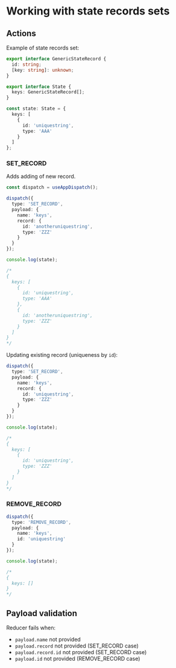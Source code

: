 # Working with state records sets

## Actions

Example of state records set:

```typescript
export interface GenericStateRecord {
  id: string;
  [key: string]: unknown;
}

export interface State {
  keys: GenericStateRecord[];
}

const state: State = {
  keys: [
    {
      id: 'uniquestring',
      type: 'AAA'
    }
  ]
};
```

### SET_RECORD

Adds adding of new record.

```typescript
const dispatch = useAppDispatch();

dispatch({
  type: 'SET_RECORD',
  payload: {
    name: 'keys',
    record: {
      id: 'anotheruniquestring',
      type: 'ZZZ'
    }
  }
});

console.log(state);

/*
{
  keys: [
    {
      id: 'uniquestring',
      type: 'AAA'
    },
    {
      id: 'anotheruniquestring',
      type: 'ZZZ'
    }
  ]
}
*/
```

Updating existing record (uniqueness by `id`):

```typescript
dispatch({
  type: 'SET_RECORD',
  payload: {
    name: 'keys',
    record: {
      id: 'uniquestring',
      type: 'ZZZ'
    }
  }
});

console.log(state);

/*
{
  keys: [
    {
      id: 'uniquestring',
      type: 'ZZZ'
    }
  ]
}
*/
```

### REMOVE_RECORD

```typescript
dispatch({
  type: 'REMOVE_RECORD',
  payload: {
    name: 'keys',
    id: 'uniquestring'
  }
});

console.log(state);

/*
{
  keys: []
}
*/
```

## Payload validation

Reducer fails when:

- `payload.name` not provided
- `payload.record` not provided (SET_RECORD case)
- `payload.record.id` not provided (SET_RECORD case)
- `payload.id` not provided (REMOVE_RECORD case)
